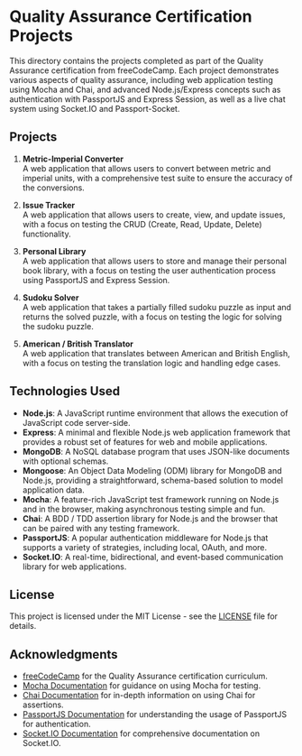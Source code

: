 # Quality Assurance Certification Projects

This directory contains the projects completed as part of the Quality Assurance certification from freeCodeCamp. Each project demonstrates various aspects of quality assurance, including web application testing using Mocha and Chai, and advanced Node.js/Express concepts such as authentication with PassportJS and Express Session, as well as a live chat system using Socket.IO and Passport-Socket.

## Projects

1. **Metric-Imperial Converter**  
   A web application that allows users to convert between metric and imperial units, with a comprehensive test suite to ensure the accuracy of the conversions.

2. **Issue Tracker**  
   A web application that allows users to create, view, and update issues, with a focus on testing the CRUD (Create, Read, Update, Delete) functionality.

3. **Personal Library**  
   A web application that allows users to store and manage their personal book library, with a focus on testing the user authentication process using PassportJS and Express Session.

4. **Sudoku Solver**  
   A web application that takes a partially filled sudoku puzzle as input and returns the solved puzzle, with a focus on testing the logic for solving the sudoku puzzle.

5. **American / British Translator**  
   A web application that translates between American and British English, with a focus on testing the translation logic and handling edge cases.

## Technologies Used

- **Node.js**: A JavaScript runtime environment that allows the execution of JavaScript code server-side.
- **Express**: A minimal and flexible Node.js web application framework that provides a robust set of features for web and mobile applications.
- **MongoDB**: A NoSQL database program that uses JSON-like documents with optional schemas.
- **Mongoose**: An Object Data Modeling (ODM) library for MongoDB and Node.js, providing a straightforward, schema-based solution to model application data.
- **Mocha**: A feature-rich JavaScript test framework running on Node.js and in the browser, making asynchronous testing simple and fun.
- **Chai**: A BDD / TDD assertion library for Node.js and the browser that can be paired with any testing framework.
- **PassportJS**: A popular authentication middleware for Node.js that supports a variety of strategies, including local, OAuth, and more.
- **Socket.IO**: A real-time, bidirectional, and event-based communication library for web applications.

## License

This project is licensed under the MIT License - see the [LICENSE](../LICENSE) file for details.

## Acknowledgments

- [freeCodeCamp](https://www.freecodecamp.org) for the Quality Assurance certification curriculum.
- [Mocha Documentation](https://mochajs.org) for guidance on using Mocha for testing.
- [Chai Documentation](https://www.chaijs.com) for in-depth information on using Chai for assertions.
- [PassportJS Documentation](http://www.passportjs.org) for understanding the usage of PassportJS for authentication.
- [Socket.IO Documentation](https://socket.io/docs/) for comprehensive documentation on Socket.IO.
